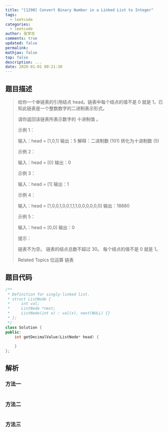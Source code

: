 ```yaml
---
title: "[1290] Convert Binary Number in a Linked List to Integer"
tags:
  - leetcode
categories:
  - leetcode
author: 张学志
comments: true
updated: false
permalink:
mathjax: false
top: false
description: ...
date: 2020-01-01 00:21:30
---
```


## 题目描述

> 给你一个单链表的引用结点 head。链表中每个结点的值不是 0 就是 1。已知此链表是一个整数数字的二进制表示形式。 
> 
> 请你返回该链表所表示数字的 十进制值 。 
> 
> 
> 
> 示例 1： 
> 
> 
> 
> 输入：head = [1,0,1]
> 输出：5
> 解释：二进制数 (101) 转化为十进制数 (5)
> 
> 
> 示例 2： 
> 
> 输入：head = [0]
> 输出：0
> 
> 
> 示例 3： 
> 
> 输入：head = [1]
> 输出：1
> 
> 
> 示例 4： 
> 
> 输入：head = [1,0,0,1,0,0,1,1,1,0,0,0,0,0,0]
> 输出：18880
> 
> 
> 示例 5： 
> 
> 输入：head = [0,0]
> 输出：0
> 
> 
> 
> 
> 提示： 
> 
> 
> 链表不为空。 
> 链表的结点总数不超过 30。 
> 每个结点的值不是 0 就是 1。 
> 
> Related Topics 位运算 链表

## 题目代码

```cpp
/**
 * Definition for singly-linked list.
 * struct ListNode {
 *     int val;
 *     ListNode *next;
 *     ListNode(int x) : val(x), next(NULL) {}
 * };
 */
class Solution {
public:
    int getDecimalValue(ListNode* head) {
        
    }
};
```

## 解析

### 方法一

```cpp

```

### 方法二

```cpp

```

### 方法三

```cpp

```

